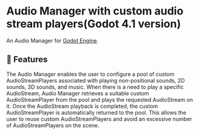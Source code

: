 # Audio Manager with custom audio stream players(Godot 4.1 version)

An Audio Manager for [Godot Engine](https://godotengine.org/).

## 📄 Features
The Audio Manager enables the user to configure a pool of custom AudioStreamPlayers associated with playing non-positional sounds, 2D sounds, 3D sounds, and music. 
When there is a need to play a specific AudioStream, Audio Manager retrieves a suitable custom AudioStreamPlayer from the pool and plays the requested AudioStream on it. Once the AudioStream playback is completed, the custom AudioStreamPlayer is automatically returned to the pool. This allows the user to reuse custom AudioStreamPlayers 
and avoid an excessive number of AudioStreamPlayers on the scene.
